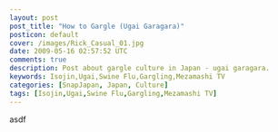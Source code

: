 ```yaml
---
layout: post
post_title: "How to Gargle (Ugai Garagara)"
posticon: default
cover: /images/Rick_Casual_01.jpg
date: 2009-05-16 02:57:52 UTC
comments: true
description: Post about gargle culture in Japan - ugai garagara.
keywords: Isojin,Ugai,Swine Flu,Gargling,Mezamashi TV
categories: [SnapJapan, Japan, Culture]
tags: [Isojin,Ugai,Swine Flu,Gargling,Mezamashi TV]
---
```


asdf